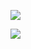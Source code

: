   <a href="http://api.whatsapp.com/send?phone=557999281012"><img src="https://img.shields.io/badge/WhatsApp-25D366?style=for-the-badge&logo=whatsapp&logoColor=white" target="_blank"></a>
  
   <a href="https://www.instagram.com/pabloyprado/"><img src="https://img.shields.io/badge/Instagram-E4405F?style=for-the-badge&logo=instagram&logoColor=white" target="_blank"></a>
